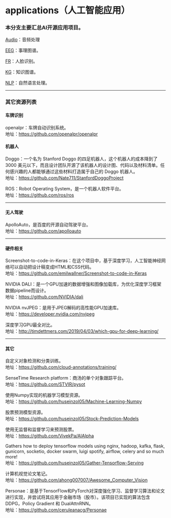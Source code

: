 # applications（人工智能应用）

### 本分支主要汇总AI开源应用项目。

[Audio](https://github.com/jamess010/AIOpen/edit/master/applications/Audio)：音频处理

[EEG](https://github.com/jamess010/AIOpen/edit/master/applications/EGG)：事理图谱。

[FR](https://github.com/jamess010/AIOpen/edit/master/applications/FR)：人脸识别。

[KG](https://github.com/jamess010/AIOpen/edit/master/applications/KG)：知识图谱。

[NLP](https://github.com/jamess010/AIOpen/edit/master/applications/NLP)：自然语言处理。

---

### 其它资源列表

#### 车牌识别

openalpr：车牌自动识别系统。</br>
地址：https://github.com/openalpr/openalpr

#### 机器人

Doggo：一个名为 Stanford Doggo 的四足机器人，这个机器人的成本降到了 3000 美元以下，而且设计团队开源了该机器人的设计图、代码以及材料清单。任何感兴趣的人都能够通过这些材料打造属于自己的 Doggo 机器人。</br>
地址：https://github.com/Nate711/StanfordDoggoProject

ROS：Robot Operating System，是一个机器人软件平台。</br>
地址：https://github.com/ros/ros

---

#### 无人驾驶

ApolloAuto，是百度的开源自动驾驶平台。</br>
地址：https://github.com/apolloauto

---

#### 硬件相关

Screenshot-to-code-in-Keras：在这个项目中，基于深度学习，人工智能神经网络可以自动把设计稿变成HTML和CSS代码。</br>
地址：https://github.com/emilwallner/Screenshot-to-code-in-Keras

NVIDIA DALI：是一个GPU加速的数据增强和图像加载库，为优化深度学习框架数据pipeline而设计。</br>
地址：https://github.com/NVIDIA/dali

NVIDIA nvJPEG：是用于JPEG解码的高性能GPU加速库。</br>
地址：https://developer.nvidia.com/nvjpeg

深度学习GPU最全对比。</br>
地址：http://timdettmers.com/2019/04/03/which-gpu-for-deep-learning/

---
#### 其它

自定义对象检测和分类训练。</br>
地址：https://github.com/cloud-annotations/training/

SenseTime Research platform：商汤的单个对象跟踪平台。</br>
地址：https://github.com/STVIR/pysot

使用Numpy实现的机器学习模型资源。</br>
地址：https://github.com/huseinzol05/Machine-Learning-Numpy

股票预测模型资源。</br>
地址：https://github.com/huseinzol05/Stock-Prediction-Models

使用无监督和监督学习来预测股票。</br>
地址：https://github.com/VivekPa/AIAlpha

Gathers how to deploy tensorflow models using nginx, hadoop, kafka, flask, gunicorn, socketio, docker swarm, luigi spotify, airflow, celery and so much more! </br>
地址：https://github.com/huseinzol05/Gather-Tensorflow-Serving

计算机视觉论文笔记。</br>
地址：https://github.com/ahong007007/Awesome_Computer_Vision

Personae：是基于TensorFlow和PyTorch对深度强化学习、监督学习算法和论文进行实现，并尝试将其应用于金融市场（股市）。该项目已实现的算法包含 DDPG，Policy Gradient 和 DualAttnRNN。</br>
地址：https://github.com/ceruleanacg/Personae



